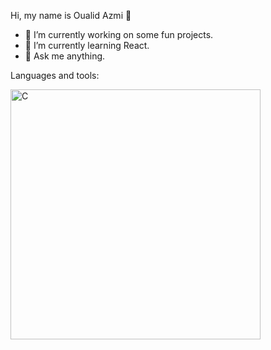 Hi, my name is Oualid Azmi 👋

- 🔭 I’m currently working on some fun projects.
- 🌱 I’m currently learning React.
- 💬 Ask me anything.

Languages and tools: 

<div>
   <img style="padding-top= 0;" align="left" alt="C" height= "400px" src=https://github.com/O-Azmi/O-Azmi/assets/156133878/a5b959c6-5427-46e0-9b80-b2d8305812d3;"/>
   


</div>

